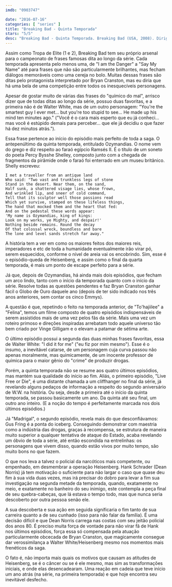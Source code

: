 ```yaml
---
imdb: "0903747"

date: "2016-07-16"
categories: [ "series" ]
title: "Breaking Bad - Quinta Temporada"
stars: "5/5"
desc: "Breaking Bad - Quinta Temporada. Breaking Bad (USA, 2008). Dirigido por Michelle MacLaren, Adam Bernstein, Vince Gilligan, Colin Bucksey, Michael Slovis, Bryan Cranston, Terry McDonough, Johan Renck, Rian Johnson. Escrito por Vince Gilligan, Peter Gould, George Mastras, Sam Catlin, Moira Walley-Beckett, Thomas Schnauz, Gennifer Hutchison, John Shiban, J. Roberts. Com Bryan Cranston, Anna Gunn, Aaron Paul, Dean Norris, Betsy Brandt, RJ Mitte, Bob Odenkirk, Steven Michael Quezada, Jonathan Banks."
---
```

Assim como Tropa de Elite (1 e 2), Breaking Bad tem seu próprio arsenal para o campeonato de frases famosas dita ao longo da série. Cada temporada apresenta pelo menos uma, de "I am the Danger" a "Say My Name" até para frases que não são particularmente brilhantes, mas fecham diálogos memoráveis como uma cereja no bolo. Muitas dessas frases são ditas pelo protagonista interpretado por Bryan Cranston, mas eu diria que há uma bela de uma competição entre todos os inesquecíveis personagens.

Apesar de gostar muito de várias das frases do "químico do mal", arrisco dizer que de todas ditas ao longo da série, possuo duas favoritas, e a primeira não é de Walter White, mas de um outro personagem: "You're the smartest guy I ever met... but you're too stupid to see... He made up his mind ten minutes ago." ("Você é o cara mais esperto que eu já conheci... mas você é estúpido demais para perceber... que ele já decidiu o que fazer há dez minutos atrás.").

Essa frase pertence ao início do episódio mais perfeito de toda a saga. O antepenúltimo da quinta temporada, entitulado Ozymandias. O nome vem do grego e diz respeito ao faraó egípcio Ramsés II. É o título de um soneto do poeta Percy Bysshe Shelley, composto junto com a chegada de fragmentos da pirâmide onde o faraó foi enterrado em um museu britânico. Shelly escreveu:

```
I met a traveller from an antique land
Who said: "Two vast and trunkless legs of stone
Stand in the desert. Near them, on the sand,
Half sunk, a shattered visage lies, whose frown,
And wrinkled lip, and sneer of cold command,
Tell that its sculptor well those passions read
Which yet survive, stamped on these lifeless things,
The hand that mocked them and the heart that fed:
And on the pedestal these words appear:
'My name is Ozymandias, king of kings:
Look on my works, ye Mighty, and despair!'
Nothing beside remains. Round the decay
Of that colossal wreck, boundless and bare
The lone and level sands stretch far away."
```

A história tem a ver em como os maiores feitos dos maiores reis, imperadores e etc de toda a humanidade eventualmente irão virar pó, serem esquecidos, conforme o nível de areia vai os encobrindo. Sim, esse é o episódio-queda de Heisenberg, e assim como o final da quarta temporada, é mais um ponto de escape perfeito para a série.

Já que, depois de Ozymandias, há ainda mais dois episódios, que fecham um arco lindo, tanto com o início da temporada quanto com o início da série. Resolve todas as questões pendentes e faz Bryan Cranston ganhar fácil o Globo de Ouro daquele ano (depois de ter sido indicado nos três anos anteriores, sem contar os cinco Emmys).

A questão é que, repetindo o feito na temporada anterior, de "To'hajiilee" a "Felina", temos um filme composto de quatro episódios indispensáveis de serem assistidos mais de uma vez pelos fãs da série. Mais uma vez um roteiro primoso e direções inspiradas arrebatam todo aquele universo tão bem criado por Vinge Gilligam e o elevam a patamar de sétima arte.

O último episódio possui a segunda das duas minhas frases favoritas, essa de Walter White: "I did it for me" ("eu fiz por mim mesmo"). Esse é o insumo, a inevitável catarse, de um personagem cuja curva passou não apenas moralmente, mas quimicamente, de um inocente professor de química para o maior gênio do "crime" de produzir drogas.

Porém, a quinta temporada não se resume aos quatro últimos episódios, mas mantém sua qualidade do início ao fim. Aliás, o primeiro episódio, "Live Free or Die", é uma distante chamada a um cliffhanger no final da série, já revelando alguns pedaços de informação a respeito do segundo aniversário de W.W. na história. Ou seja, desde a primeira até o início da quinta temporada, se passou basicamente um ano. Da quinta até seu final, um outro ano inteiro. (E a noção do tempo é perfeitamente marcada nos dois últimos episódios.)

Já "Madrigal", o segundo episódio, revela mais do que desconfiávamos: Gus Fring é a ponta do iceberg. Conseguindo demonstrar com maestria como a indústria das drogas, graças à recompensa, se estrutura de maneira muito superior a qualquer tentativa de ataque do Estado, acaba revelando um óbvio de toda a série, até então escondida na entrelinhas: os personagens que vivem disso, quando estão vivos por muito tempo, são muito bons no que fazem.

O que nos leva a talvez o policial da narcóticos mais competente, ou empenhado, em desmembrar a operação Heisenberg. Hank Schrader (Dean Norris) já tem motivação o suficiente para não largar o caso que quase deu fim à sua vida duas vezes, mas irá precisar do dobro para levar a fim sua investigação na segunda metade da temporada, quando, exatamente no meio, e exatamente no banheiro do seu inimigo, este contempla a peça final de seu quebra-cabeças, que lá estava o tempo todo, mas que nunca seria descoberto por outra pessoa senão ele.

A sua descoberta e sua ação em seguida significaria o fim tanto de sua carreira quanto a de seu cunhado (isso para não falar da família). É uma decisão difícil e que Dean Norris carrega nas costas com seu jeitão policial dos anos 80. É preciso muita força de vontade para não virar fã de Hank nos últimos episódios, força essa só compensada pela atuação particularmente obcecada de Bryan Cranston, que magicamente consegue dar verossimilança a Walter White/Heisenberg mesmo nos momentos mais frenéticos da saga.

O fato é, não importa mais quais os motivos que causam as atitudes de Heisenberg, se é o câncer ou se é ele mesmo, mas sim as transformações iniciais, e onde elas desencadearam. Uma reação em cadeia que teve início um ano atrás (na série, na primeira temporada) e que hoje encontra seu inevitável desfecho.
